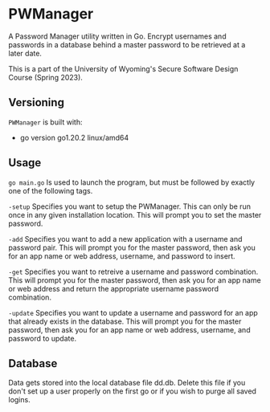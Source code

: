 # PWManager

A Password Manager utility written in Go. Encrypt usernames and passwords in a database behind a master password to be retrieved at a later date.

This is a part of the University of Wyoming's Secure Software Design Course (Spring 2023). 

## Versioning

`PWManager` is built with:
- go version go1.20.2 linux/amd64

## Usage

`go main.go` Is used to launch the program, but must be followed by exactly one of the following tags.

`-setup`   Specifies you want to setup the PWManager. This can only be run once in any given installation location. This will prompt you to set the master password.

`-add`  Specifies you want to add a new application with a username and password pair. This will prompt you for the master password, then ask you for an app name or web address, username, and password to insert.

`-get`  Specifies you want to retreive a username and password combination. This will prompt you for the master password, then ask you for an app name or web address and return the appropriate username password combination.

`-update`  Specifies you want to update a username and password for an app that already exists in the database. This will prompt you for the master password, then ask you for an app name or web address, username, and password to update.

## Database

Data gets stored into the local database file dd.db. Delete this file if you don't set up a user properly on the first go or if you wish to purge all saved logins.
